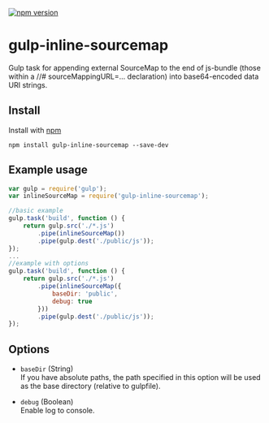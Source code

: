 [![npm version](https://badge.fury.io/js/gulp-inline-sourcemap.svg)](https://badge.fury.io/js/gulp-inline-sourcemap)

gulp-inline-sourcemap
===========

Gulp task for appending external SourceMap to the end of js-bundle (those within a //# sourceMappingURL=... declaration) into base64-encoded data URI strings.

## Install

Install with [npm](https://npmjs.org)

```
npm install gulp-inline-sourcemap --save-dev
```

## Example usage
```js
var gulp = require('gulp');
var inlineSourceMap = require('gulp-inline-sourcemap');

//basic example
gulp.task('build', function () {
    return gulp.src('./*.js')
        .pipe(inlineSourceMap())
        .pipe(gulp.dest('./public/js'));
});
...
//example with options
gulp.task('build', function () {
    return gulp.src('./*.js')
        .pipe(inlineSourceMap({
            baseDir: 'public',
            debug: true
        }))
        .pipe(gulp.dest('./public/js'));
});

```
## Options

  - `baseDir`  (String)  
    If you have absolute paths, the path specified
    in this option will be used as the base directory (relative to gulpfile).

  - `debug` (Boolean)  
    Enable log to console.
